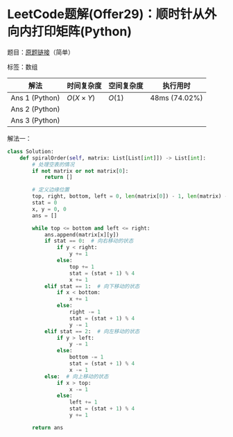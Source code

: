 # LeetCode题解(Offer29)：顺时针从外向内打印矩阵(Python)

题目：[原题链接](https://leetcode-cn.com/problems/shun-shi-zhen-da-yin-ju-zhen-lcof/)（简单）

标签：数组

| 解法           | 时间复杂度 | 空间复杂度 | 执行用时      |
| -------------- | ---------- | ---------- | ------------- |
| Ans 1 (Python) | $O(X×Y)$   | $O(1)$     | 48ms (74.02%) |
| Ans 2 (Python) |            |            |               |
| Ans 3 (Python) |            |            |               |

解法一：

```python
class Solution:
    def spiralOrder(self, matrix: List[List[int]]) -> List[int]:
        # 处理空表的情况
        if not matrix or not matrix[0]:
            return []

        # 定义边缘位置
        top, right, bottom, left = 0, len(matrix[0]) - 1, len(matrix) - 1, 0
        stat = 0
        x, y = 0, 0
        ans = []

        while top <= bottom and left <= right:
            ans.append(matrix[x][y])
            if stat == 0:  # 向右移动的状态
                if y < right:
                    y += 1
                else:
                    top += 1
                    stat = (stat + 1) % 4
                    x += 1
            elif stat == 1:  # 向下移动的状态
                if x < bottom:
                    x += 1
                else:
                    right -= 1
                    stat = (stat + 1) % 4
                    y -= 1
            elif stat == 2:  # 向左移动的状态
                if y > left:
                    y -= 1
                else:
                    bottom -= 1
                    stat = (stat + 1) % 4
                    x -= 1
            else:  # 向上移动的状态
                if x > top:
                    x -= 1
                else:
                    left += 1
                    stat = (stat + 1) % 4
                    y += 1

        return ans
```

